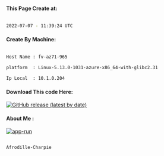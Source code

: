 
   
#### This Page Create at:

```bash

2022-07-07 - 11:39:24 UTC

```

#### Create By Machine:

```bash

Host Name : fv-az71-965

platform  : Linux-5.13.0-1031-azure-x86_64-with-glibc2.31

Ip Local  : 10.1.0.204

```
#### Download This code Here:

[![GitHub release (latest by date)](https://img.shields.io/github/v/release/Afrodille-Charpie/App-Run-1?style=for-the-badge&label=Download)](https://github.com/Afrodille-Charpie/App-Run-1/releases) 

</p> 

#### About Me :

[![app-run](https://github.com/Afrodille-Charpie/App-Run-1/actions/workflows/app-run.yml/badge.svg)](https://github.com/Afrodille-Charpie/App-Run-1/actions/workflows/app-run.yml)

```bash

Afrodille-Charpie

```


